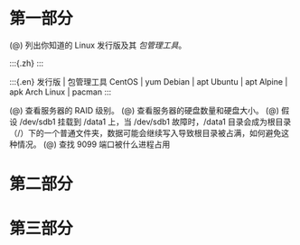 
# 第一部分

(@) 列出你知道的 Linux 发行版及其 *包管理工具*。

:::{.zh}
:::

:::{.en}
发行版 | 包管理工具
CentOS | yum
Debian | apt
Ubuntu | apt
Alpine | apk
Arch Linux | pacman
:::

(@) 查看服务器的 RAID 级别。
(@) 查看服务器的硬盘数量和硬盘大小。
(@) 假设 /dev/sdb1 挂载到 /data1 上，当 /dev/sdb1 故障时，/data1 目录会成为根目录（/）下的一个普通文件夹，数据可能会继续写入导致根目录被占满，如何避免这种情况。
(@) 查找 9099 端口被什么进程占用

# 第二部分

# 第三部分
